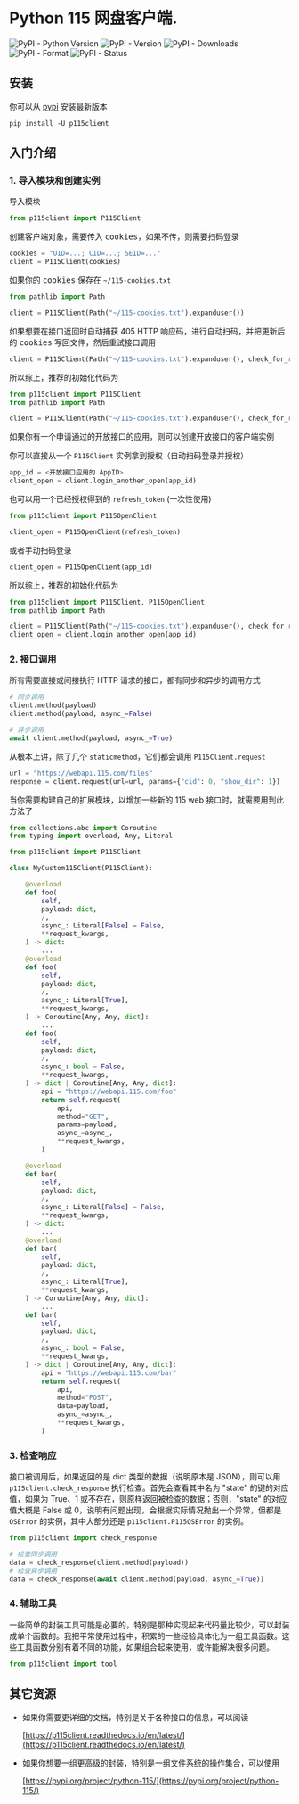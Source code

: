 # Python 115 网盘客户端.

![PyPI - Python Version](https://img.shields.io/pypi/pyversions/p115client)
![PyPI - Version](https://img.shields.io/pypi/v/p115client)
![PyPI - Downloads](https://img.shields.io/pypi/dm/p115client)
![PyPI - Format](https://img.shields.io/pypi/format/p115client)
![PyPI - Status](https://img.shields.io/pypi/status/p115client)

## 安装

你可以从 [pypi](https://pypi.org/project/p115client/) 安装最新版本

```console
pip install -U p115client
```

## 入门介绍

### 1. 导入模块和创建实例

导入模块

```python
from p115client import P115Client
```

创建客户端对象，需要传入 <kbd>cookies</kbd>，如果不传，则需要扫码登录

```python
cookies = "UID=...; CID=...; SEID=..."
client = P115Client(cookies)
```

如果你的 <kbd>cookies</kbd> 保存在 `~/115-cookies.txt`

```python
from pathlib import Path

client = P115Client(Path("~/115-cookies.txt").expanduser())
```

如果想要在接口返回时自动捕获 405 HTTP 响应码，进行自动扫码，并把更新后的 <kbd>cookies</kbd> 写回文件，然后重试接口调用

```python
client = P115Client(Path("~/115-cookies.txt").expanduser(), check_for_relogin=True)
```

所以综上，推荐的初始化代码为

```python
from p115client import P115Client
from pathlib import Path

client = P115Client(Path("~/115-cookies.txt").expanduser(), check_for_relogin=True)
```

如果你有一个申请通过的开放接口的应用，则可以创建开放接口的客户端实例

你可以直接从一个 `P115Client` 实例拿到授权（自动扫码登录并授权）

```python
app_id = <开放接口应用的 AppID>
client_open = client.login_another_open(app_id)
```

也可以用一个已经授权得到的 `refresh_token` (一次性使用)

```python
from p115client import P115OpenClient

client_open = P115OpenClient(refresh_token)
```

或者手动扫码登录

```python
client_open = P115OpenClient(app_id)
```

所以综上，推荐的初始化代码为

```python
from p115client import P115Client, P115OpenClient
from pathlib import Path

client = P115Client(Path("~/115-cookies.txt").expanduser(), check_for_relogin=True)
client_open = client.login_another_open(app_id)
```

### 2. 接口调用

所有需要直接或间接执行 HTTP 请求的接口，都有同步和异步的调用方式

```python
# 同步调用
client.method(payload)
client.method(payload, async_=False)

# 异步调用
await client.method(payload, async_=True)
```

从根本上讲，除了几个 `staticmethod`，它们都会调用 `P115Client.request`

```python
url = "https://webapi.115.com/files"
response = client.request(url=url, params={"cid": 0, "show_dir": 1})
```

当你需要构建自己的扩展模块，以增加一些新的 115 web 接口时，就需要用到此方法了

```python
from collections.abc import Coroutine
from typing import overload, Any, Literal

from p115client import P115Client

class MyCustom115Client(P115Client):

    @overload
    def foo(
        self, 
        payload: dict, 
        /, 
        async_: Literal[False] = False, 
        **request_kwargs, 
    ) -> dict:
        ...
    @overload
    def foo(
        self, 
        payload: dict, 
        /, 
        async_: Literal[True], 
        **request_kwargs, 
    ) -> Coroutine[Any, Any, dict]:
        ...
    def foo(
        self, 
        payload: dict, 
        /, 
        async_: bool = False, 
        **request_kwargs, 
    ) -> dict | Coroutine[Any, Any, dict]:
        api = "https://webapi.115.com/foo"
        return self.request(
            api, 
            method="GET", 
            params=payload, 
            async_=async_, 
            **request_kwargs, 
        )

    @overload
    def bar(
        self, 
        payload: dict, 
        /, 
        async_: Literal[False] = False, 
        **request_kwargs, 
    ) -> dict:
        ...
    @overload
    def bar(
        self, 
        payload: dict, 
        /, 
        async_: Literal[True], 
        **request_kwargs, 
    ) -> Coroutine[Any, Any, dict]:
        ...
    def bar(
        self, 
        payload: dict, 
        /, 
        async_: bool = False, 
        **request_kwargs, 
    ) -> dict | Coroutine[Any, Any, dict]:
        api = "https://webapi.115.com/bar"
        return self.request(
            api, 
            method="POST", 
            data=payload, 
            async_=async_, 
            **request_kwargs, 
        )
```

### 3. 检查响应

接口被调用后，如果返回的是 dict 类型的数据（说明原本是 JSON），则可以用 `p115client.check_response` 执行检查。首先会查看其中名为 "state" 的键的对应值，如果为  True、1 或不存在，则原样返回被检查的数据；否则，"state" 的对应值大概是 False 或 0，说明有问题出现，会根据实际情况抛出一个异常，但都是 `OSError` 的实例，其中大部分还是 `p115client.P115OSError` 的实例。

```python
from p115client import check_response

# 检查同步调用
data = check_response(client.method(payload))
# 检查异步调用
data = check_response(await client.method(payload, async_=True))
```

### 4. 辅助工具

一些简单的封装工具可能是必要的，特别是那种实现起来代码量比较少，可以封装成单个函数的。我把平常使用过程中，积累的一些经验具体化为一组工具函数。这些工具函数分别有着不同的功能，如果组合起来使用，或许能解决很多问题。

```python
from p115client import tool
```

## 其它资源

- 如果你需要更详细的文档，特别是关于各种接口的信息，可以阅读

    [https://p115client.readthedocs.io/en/latest/](https://p115client.readthedocs.io/en/latest/)

- 如果你想要一组更高级的封装，特别是一组文件系统的操作集合，可以使用

    [https://pypi.org/project/python-115/](https://pypi.org/project/python-115/)

